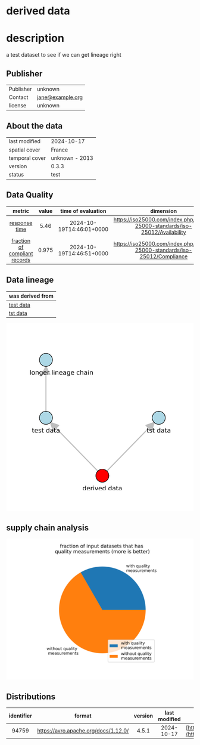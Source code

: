 
derived data
============

# description
  
a test dataset to see if we can get lineage right
## Publisher

|||
| :--- | :--- |
|Publisher|unknown|
|Contact|jane@example.org|
|license|unknown|

## About the data

|||
| :--- | :--- |
|last modified|2024-10-17|
|spatial cover|France|
|temporal cover|unknown - 2013|
|version|0.3.3|
|status|test|

## Data Quality

|metric|value|time of evaluation|dimension|
| :---: | :---: | :---: | :---: |
|[response time](kd84jsd8wksyf.md)|5.46|2024-10-19T14:46:01+0000|https://iso25000.com/index.php/en/iso-25000-standards/iso-25012/Availability|
|[fraction of compliant records](ja9EJDS8E.md)|0.975|2024-10-19T14:46:51+0000|https://iso25000.com/index.php/en/iso-25000-standards/iso-25012/Compliance|

## Data lineage

|was derived from|
| :--- |
|[test data](12345.md)|
|[tst data](dsdfadf.md)|
  
![Lineage overview](figures/73956_lineage.svg)
## supply chain analysis
  
![supply chain analysis](figures/73956_supply_chain.svg)
## Distributions

|identifier|format|version|last modified|access url|
| :---: | :---: | :---: | :---: | :---: |
|94759|https://avro.apache.org/docs/1.12.0/|4.5.1|2024-10-17|[https://www.example.org/lineagetest.avro](https://www.example.org/lineagetest.avro)|
